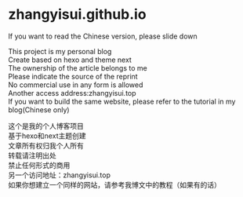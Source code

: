 # zhangyisui.github.io

If you want to read the Chinese version, please slide down  

This project is my personal blog  
Create based on hexo and theme next  
The ownership of the article belongs to me  
Please indicate the source of the reprint  
No commercial use in any form is allowed  
Another access address:zhangyisui.top  
If you want to build the same website, please refer to the tutorial in my blog(Chinese only)  

这个是我的个人博客项目  
基于hexo和next主题创建  
文章所有权归我个人所有  
转载请注明出处  
禁止任何形式的商用  
另一个访问地址：zhangyisui.top  
如果你想建立一个同样的网站，请参考我博文中的教程（如果有的话）  
